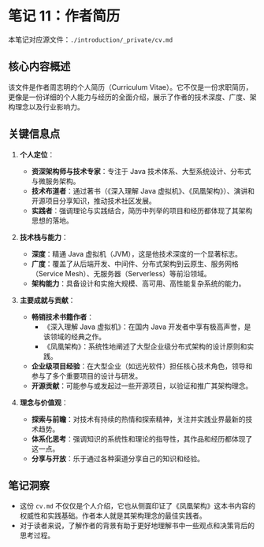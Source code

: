 # 笔记 11：作者简历

本笔记对应源文件：`./introduction/_private/cv.md`

## 核心内容概述

该文件是作者周志明的个人简历（Curriculum Vitae）。它不仅是一份求职简历，更像是一份详细的个人能力与经历的全面介绍，展示了作者的技术深度、广度、架构理念以及行业影响力。

## 关键信息点

1.  **个人定位**：

    - **资深架构师与技术专家**：专注于 Java 技术体系、大型系统设计、分布式与微服务架构。
    - **技术布道者**：通过著书（《深入理解 Java 虚拟机》、《凤凰架构》）、演讲和开源项目分享知识，推动技术社区发展。
    - **实践者**：强调理论与实践结合，简历中列举的项目和经历都体现了其架构思想的落地。

2.  **技术栈与能力**：

    - **深度**：精通 Java 虚拟机（JVM），这是他技术深度的一个显著标志。
    - **广度**：覆盖了从后端开发、中间件、分布式架构到云原生、服务网格（Service Mesh）、无服务器（Serverless）等前沿领域。
    - **架构能力**：具备设计和实施大规模、高可用、高性能复杂系统的能力。

3.  **主要成就与贡献**：

    - **畅销技术书籍作者**：
      - 《深入理解 Java 虚拟机》：在国内 Java 开发者中享有极高声誉，是该领域的经典之作。
      - 《凤凰架构》：系统性地阐述了大型企业级分布式架构的设计原则和实践。
    - **企业级项目经验**：在大型企业（如远光软件）担任核心技术角色，领导和参与了多个重要项目的设计与研发。
    - **开源贡献**：可能参与或发起过一些开源项目，以验证和推广其架构理念。

4.  **理念与价值观**：
    - **探索与前瞻**：对技术有持续的热情和探索精神，关注并实践业界最新的技术趋势。
    - **体系化思考**：强调知识的系统性和理论的指导性，其作品和经历都体现了这一点。
    - **分享与开放**：乐于通过各种渠道分享自己的知识和经验。

## 笔记洞察

- 这份 `cv.md` 不仅仅是个人介绍，它也从侧面印证了《凤凰架构》这本书内容的权威性和实践基础。作者本人就是其架构理念的最佳实践者。
- 对于读者来说，了解作者的背景有助于更好地理解书中一些观点和决策背后的思考过程。
